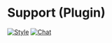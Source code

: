 # Support (Plugin)

[![Style](https://github.styleci.io/repos/237491448/shield)](https://github.styleci.io/repos/237491448)
[![Chat](https://img.shields.io/discord/625774284823986183?color=7289da&label=Discord&logo=discord&logoColor=fff&style=flat-square)](https://azuriom.com/discord)
